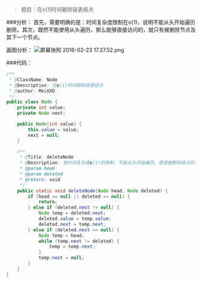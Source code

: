 >题目：在o(1)时间删除链表结点

###分析：
首先，需要明确的是：时间复杂度限制在o(1)，说明不能从头开始遍历删除。其次，既然不能使用从头遍历，那么能够直接访问的，就只有被删除节点及其下一个节点。

画图分析：
![屏幕快照 2016-02-23 17.27.52.png](https://ooo.0o0.ooo/2016/02/23/56cc27420a8d5.png)

###代码：

```java
/**
 * @ClassName: Node
 * @Description: 在o(1)时间删除链表结点
 * @author: MeiXXD
 */
public class Node {
	private int value;
	private Node next;

	public Node(int value) {
		this.value = value;
		next = null;
	}

	/**
	 * @Title: deleteNode
	 * @Description: 受时间复杂度o(1)的限制，不能从头开始遍历。使用被删除结点的下一个节结点，巧妙结题
	 * @param head
	 * @param deleted
	 * @return: void
	 */
	public static void deleteNode(Node head, Node deleted) {
		if (head == null || deleted == null) {
			return;
		} else if (deleted.next != null) {
			Node temp = deleted.next;
			deleted.value = temp.value;
			deleted.next = temp.next;
		} else if (deleted.next == null) {
			Node temp = head;
			while (temp.next != deleted) {
				temp = temp.next;
			}
			temp.next = null;
		}
	}
}
```